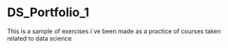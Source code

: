 # DS_Portfolio_1
This is a sample of exercises i´ve been made as a practice of courses taken related to data science
